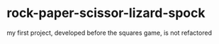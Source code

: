 # rock-paper-scissor-lizard-spock
my first project, developed before the squares game, is not refactored
